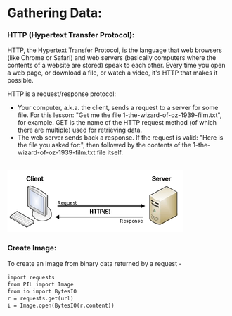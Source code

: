 
# Gathering Data:


### HTTP (Hypertext Transfer Protocol):

HTTP, the Hypertext Transfer Protocol, is the language that web browsers (like Chrome or Safari) and web servers (basically computers where the contents of a website are stored) speak to each other. Every time you open a web page, or download a file, or watch a video, it's HTTP that makes it possible.

HTTP is a request/response protocol:

- Your computer, a.k.a. the client, sends a request to a server for some file. For this lesson: "Get me the file 1-the-wizard-of-oz-1939-film.txt", for example. GET is the name of the HTTP request method (of which there are multiple) used for retrieving data.
- The web server sends back a response. If the request is valid: "Here is the file you asked for:", then followed by the contents of the 1-the-wizard-of-oz-1939-film.txt file itself.

</br>

<img src="../Images/client-server.png" />


### Create Image:
To create an Image from binary data returned by a request -

```
import requests
from PIL import Image
from io import BytesIO
r = requests.get(url)
i = Image.open(BytesIO(r.content))
```
